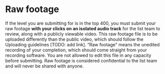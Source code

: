 # Raw footage

If the level you are submitting for is in the top 400, you must submit your raw footage **with your clicks on an isolated audio track** for the list team to review, along with a publicly viewable video. This raw footage file is to be uploaded differently than the public video, which should follow the Uploading guidelines [TODO: add link]. “Raw footage” means the unedited recording of your completion, which should come straight from your recording software. You are not allowed to edit this file in any capacity before submitting. Raw footage is considered confidential to the list team and will never be shared with anyone.
